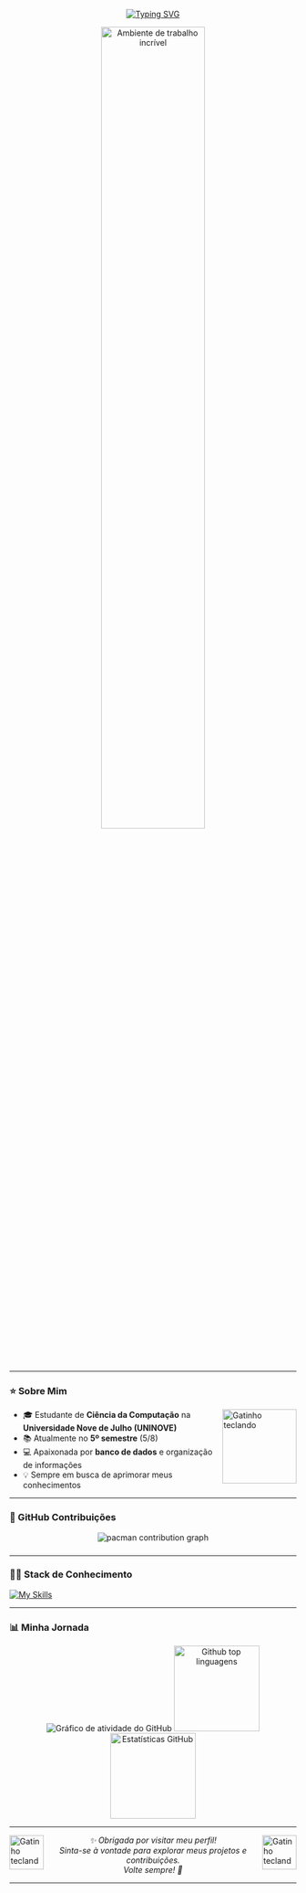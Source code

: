 <p align="center">
  <a href="https://git.io/typing-svg">
    <img src="https://readme-typing-svg.herokuapp.com/?color=9370DB&size=35&center=true&vCenter=true&width=1000&lines=‧₊˚Seja+bem-vindo(a)+ao+meu+GitHub!₊˚" alt="Typing SVG">
  </a>
</p>

<p align="center">
  <img src="https://user-images.githubusercontent.com/74038190/212750155-3ceddfbd-19d3-40a3-87af-8d329c8323c4.gif" width="60%" alt="Ambiente de trabalho incrível" />
</p>

---

### ⭐ Sobre Mim
<img src="https://user-images.githubusercontent.com/74038190/226127923-0e8b7792-7b3c-462b-951b-63c96ba1a5af.gif" width="130" align="right" alt="Gatinho teclando"  />


- 🎓 Estudante de **Ciência da Computação** na **Universidade Nove de Julho (UNINOVE)**
- 📚 Atualmente no **5º semestre** (5/8)
- 💻 Apaixonada por **banco de dados** e organização de informações
- 💡 Sempre em busca de aprimorar meus conhecimentos

---

### 🐍 GitHub Contribuições

<p align="center"> 
<picture>
  <source media="(prefers-color-scheme: dark)" srcset="https://raw.githubusercontent.com/AmandaS/AmandaS/output/pacman-contribution-graph-dark.svg">
  <source media="(prefers-color-scheme: light)" srcset="https://raw.githubusercontent.com/AmandaS/AmandaS/output/pacman-contribution-graph.svg">
  <img alt="pacman contribution graph" src="https://raw.githubusercontent.com/AmandaS/AmandaS/output/pacman-contribution-graph.svg">
</picture>

###
  
<!--     <picture>
      <source media="(prefers-color-scheme: dark)" srcset="https://raw.githubusercontent.com/AmandaAndradeS/AmandaAndradeS/output/github-contribution-grid-snake-dark.svg">
      <source media="(prefers-color-scheme: light)" srcset="https://raw.githubusercontent.com/AmandaAndradeS/AmandaAndradeS/output/github-contribution-grid-snake.svg">
      <img src="https://raw.githubusercontent.com/AmandaAndradeS/AmandaAndradeS/output/github-contribution-grid-snake.svg"align="center" alt="github contribution grid snake animation">
    </picture>  -->
    
</p>

---

### 👩‍💻 Stack de Conhecimento

<a href="https://skillicons.dev">
  <img src="https://skillicons.dev/icons?i=git,github,vscode,mysql,py" alt="My Skills">
</a>


---

### 📊 Minha Jornada 

<div align="center">
  <img src="https://github-readme-activity-graph.vercel.app/graph?username=AmandaAndradeS&theme=nightowl" alt="Gráfico de atividade do GitHub" />
  <img src="https://github-readme-stats.vercel.app/api/top-langs/?username=AmandaAndradeS&layout=compact&langs_count=20&theme=nightowl" alt="Github top linguagens" height="150" />
  <img src="https://github-readme-stats.vercel.app/api?username=AmandaAndradeS&show_icons=true&include_all_commits=true&count_private=true&theme=nightowl&rank_icon=github&border_radius=10" height="150" alt="Estatísticas GitHub" />
</div>

---

<img src="https://user-images.githubusercontent.com/74038190/226127913-88de86d3-8437-45b9-a3b6-e746b47f655a.gif" width="60" align="right" alt="Gatinho teclando"/>
<img src="https://user-images.githubusercontent.com/74038190/226127913-88de86d3-8437-45b9-a3b6-e746b47f655a.gif" width="60" align="left" alt="Gatinho teclando" />

<p align="center">
  <i>✨ Obrigada por visitar meu perfil!<br>
  Sinta-se à vontade para explorar meus projetos e contribuições.<br>
  Volte sempre! 🚀</i>
</p>

---

